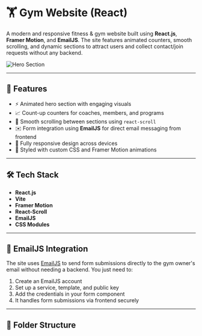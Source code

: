 # 🏋️ Gym Website (React)

A modern and responsive fitness & gym website built using **React.js**, **Framer Motion**, and **EmailJS**. The site features animated counters, smooth scrolling, and dynamic sections to attract users and collect contact/join requests without any backend.

![Hero Section](./src/assets/Herooo.png)

---

## 🚀 Features

- ⚡ Animated hero section with engaging visuals
- 📈 Count-up counters for coaches, members, and programs
- 🎯 Smooth scrolling between sections using `react-scroll`
- ✉️ Form integration using **EmailJS** for direct email messaging from frontend
- 📱 Fully responsive design across devices
- 🎨 Styled with custom CSS and Framer Motion animations

---

## 🛠️ Tech Stack

- **React.js**
- **Vite**
- **Framer Motion**
- **React-Scroll**
- **EmailJS**
- **CSS Modules**

---

## 📩 EmailJS Integration

The site uses [EmailJS](https://www.emailjs.com/) to send form submissions directly to the gym owner's email without needing a backend. You just need to:

1. Create an EmailJS account
2. Set up a service, template, and public key
3. Add the credentials in your form component
4. It handles form submissions via frontend securely

---

## 📁 Folder Structure

